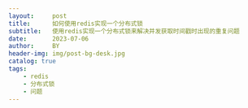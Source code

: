 ```yaml
---
layout:     post
title:      如何使用redis实现一个分布式锁
subtitle:   使用redis实现一个分布式锁来解决并发获取时间戳时出现的重复问题
date:       2023-07-06
author:     BY
header-img: img/post-bg-desk.jpg
catalog: true
tags:
    - redis
    - 分布式锁
    - 问题
---
```






